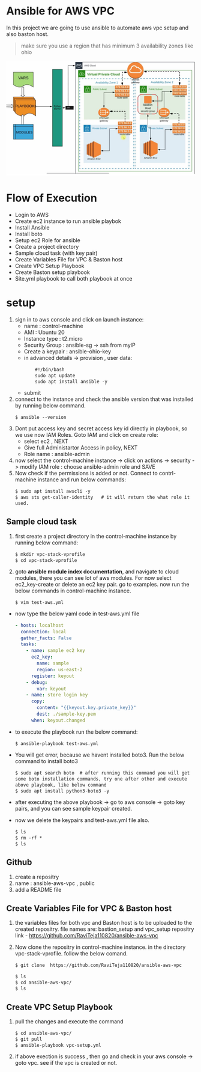 # Ansible for AWS VPC

In this project we are going to use ansible to automate aws vpc setup and also baston host. 
> make sure you use a region that has minimum 3 availability zones like ohio

![Architecture](./images/architecture.jpg)

# Flow of Execution

* Login to AWS
* Create ec2 instance to run ansible playbok
* Install Ansible
* Install boto
* Setup ec2 Role for ansible
* Create a project directory
* Sample cloud task (with key pair)
* Create Variables File for VPC & Baston host
* Create VPC Setup Playbook
* Create Baston setup playbook
* Site.yml playbook to call both playbook at once

# setup
1. sign in to aws console and click on launch instance:
    * name : control-machine
    * AMI : Ubuntu 20
    * Instance type : t2.micro
    * Security Group : ansible-sg -> ssh from myIP
    * Create a keypair : ansible-ohio-key
    * in advanced details -> provision , user data:
        ```console
            #!/bin/bash
            sudo apt update
            sudo apt install ansible -y
        ```
    * submit
2. connect to the instance and check the ansible version that was installed by running below command.
   ```console
   $ ansible --version
   ```
3. Dont put access key and secret access key id directly in playbook, so we use now IAM Roles. Goto IAM and click on create role:
     *  select ec2 , NEXT
     *  Give full Administartor Access in policy, NEXT
     *  Role name : ansible-admin
4. now select the control-machine instance -> click on actions -> security -> modify IAM role : choose ansible-admin role and SAVE
5. Now check if the permissions is added or not.  Connect to contrl-machine instance and run below commands:
    ```console
    $ sudo apt install awscli -y
    $ aws sts get-caller-identity   # it will return the what role it used.
    ```
## Sample cloud task
1. first create a project directory in the control-machine instance by running below command:
   ```console
   $ mkdir vpc-stack-vprofile
   $ cd vpc-stack-vprofile
   ```

2. goto **ansible module index documentation**, and navigate to cloud modules, there you can see lot of aws modules. For now select ec2_key-create or delete an ec2 key pair. go to examples. now run the below commands in control-machine instance.
   ```console
   $ vim test-aws.yml
   ```
* now type the below yaml code in test-aws.yml file
    ```yaml
    - hosts: localhost
      connection: local
      gather_facts: False
      tasks:
        - name: sample ec2 key
          ec2_key:
            name: sample
            region: us-east-2
          register: keyout
        - debug:
            var: keyout
        - name: store login key
          copy:
            content: "{{keyout.key.private_key}}"
            dest: ./sample-key.pem
          when: keyout.changed
    ```
* to execute the playbook run the below command:
    ```console
    $ ansible-playbook test-aws.yml
    ```
* You will get error, because we havent installed boto3. Run the below command to install boto3
    ```console
    $ sudo apt search boto  # after running this command you will get some boto installation commands, try one after other and execute above playbook, like below command
    $ sudo apt install python3-boto3 -y
    ```
* after executing the above playbook -> go to aws console -> goto key pairs, and you can see sample keypair created.
  
* now we delete the keypairs and test-aws.yml file also.
  ```console
  $ ls
  $ rm -rf *
  $ ls
  ```

## Github

1. create a repositry
2. name : ansible-aws-vpc , public
3. add a README file

## Create Variables File for VPC & Baston host
1. the variables files for both vpc and Baston host is to be uploaded to the created repositry. file names are: bastion_setup and vpc_setup
  repositry link - https://github.com/RaviTeja110820/ansible-aws-vpc

2. Now clone the repositry in control-machine instance. in the directory vpc-stack-vprofile. follow the below comand.
   ```console
   $ git clone  https://github.com/RaviTeja110820/ansible-aws-vpc
   ```
   ```console
   $ ls
   $ cd ansible-aws-vpc/
   $ ls
   ```
## Create VPC Setup Playbook
1. pull the changes and execute the command
   ```console
   $ cd ansible-aws-vpc/
   $ git pull
   $ ansible-playbook vpc-setup.yml
   ```
2. if above exection is success , then go and check in your aws console -> goto vpc. see if the vpc is created or not.